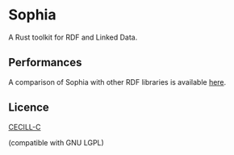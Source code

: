 # Sophia

A Rust toolkit for RDF and Linked Data.

## Performances

A comparison of Sophia with other RDF libraries is available
[here](https://github.com/pchampin/sophia_benchmark/blob/master/benchmark_results.ipynb).

## Licence

[CECILL-C]

(compatible with GNU LGPL)

[CECILL-C]: http://www.cecill.info/licences/Licence_CeCILL-C_V1-en.html
